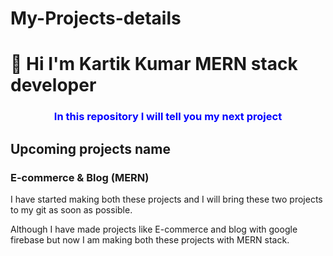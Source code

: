# My-Projects-details
<h1>👋 Hi I'm Kartik Kumar MERN stack developer</h1>
<h3 style="text-align: center; color: blue;">In this repository I will tell you my next project</h3>

<h2> Upcoming projects name</h2>
<h3> E-commerce & Blog (MERN)</h3>
<p>I have started making both these projects and I will bring these two projects to my git as soon as possible.</p>
<p>Although I have made projects like E-commerce and blog with google firebase but now I am making both these projects with MERN stack.</p>
